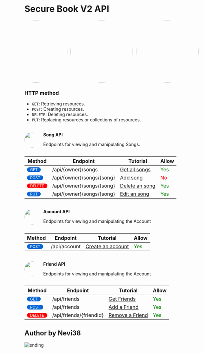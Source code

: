 # Secure Book V2 API

<style>
    .flex {
        display: flex; 
    }

    .align-items-center {
        align-items: center;
    }

    .justify-content-center {
        justify-content: center;
    }

    .flex-column {
        flex-direction: column;
    }
    
    .flex img {
        margin-right: 10px;
    }

    .deny {
        color: red;
    }

    .allow {
        color: green;
    }
</style>

<div class="flex justify-content-center">
<img style="border-radius: 50%; width: 200px; height: 200px" src="https://www.vietnamfineart.com.vn/wp-content/uploads/2023/03/hinh-anh-co-gai-cute-anime-8-min-4.jpg">
<img style="border-radius: 50%; width: 200px; height: 200px" src="https://tranhdecors.com/wp-content/uploads/edd/2023/09/Hinh-nen-Anime-nu-hoang-mat-xanh-biec.jpg">
<img style="border-radius: 50%; width: 200px; height: 200px" src="https://i.pinimg.com/originals/d7/80/75/d78075041fedd4813f0462433d15ebd8.jpg">
</div>

### HTTP method
- `GET`: Retrieving resources.
- `POST`: Creating resources.
- `DELETE`: Deleting resources.
- `PUT`: Replacing resources or collections of resources.

<br>

<div class="flex">
    <img style="border-radius: 50%; width: 50px; height: 50px" src="https://top10tphcm.com/wp-content/uploads/2023/06/anh-anime-buon-nu.jpg">
    <div class="flex flex-column">
        <b>Song API</b>
        <p>Endpoints for viewing and manipulating Songs.</p>
    </div>
</div>

|Method|Endpoint|Tutorial|Allow|
|------|---------|-------|-----|
<span style="font-size: 12px ;display: inline-block; color: white; padding: 0 10px; background-color: #0967d5; border-radius: 20px;">GET</span>|/api/{owner}/songs|[Get all songs](songs/get.md)| <span class="allow">Yes</span> |
|<span style="font-size: 12px ;display: inline-block; color: white; padding: 0 10px; background-color: #0967d5; border-radius: 20px;">POST</span>|/api/{owner}/songs/{song}|[Add song](songs/post.md)|<span class="deny">No</span>|
|<span style="font-size: 12px ;display: inline-block; color: white; padding: 0 10px; background-color: red; border-radius: 20px;">DELETE</span>|/api/{owner}/songs/{song}|[Delete an song](songs/delete.md)|<span class="allow">Yes</span>|
<span style="font-size: 12px ;display: inline-block; color: white; padding: 0 10px; background-color: #0967d5; border-radius: 20px;">PUT</span>|/api/{owner}/songs/{song}|[Edit an song](songs/put.md)| <span class="allow">Yes</span> |

<br>

<div class="flex">
    <img style="border-radius: 50%; width: 50px; height: 50px" src="https://i.pinimg.com/originals/d7/80/75/d78075041fedd4813f0462433d15ebd8.jpg">
    <div class="flex flex-column">
        <b>Account API</b>
        <p>Endpoints for viewing and manipulating the Account</p>
    </div>
</div>

| Method | Endpoint                | Tutorial                              | Allow |
|--------|-------------------------|---------------------------------------|-------|
| <span style="font-size: 12px; display: inline-block; color: white; padding: 0 10px; background-color: #0967d5; border-radius: 20px;">POST</span> | /api/account | [Create an account](account/post.md) | <span class="allow" style="color: green;">Yes</span> |

<br>

<div class="flex">
    <img style="border-radius: 50%; width: 50px; height: 50px" src="https://i.pinimg.com/originals/d7/80/75/d78075041fedd4813f0462433d15ebd8.jpg">
    <div class="flex flex-column">
        <b>Friend API</b>
        <p>Endpoints for viewing and manipulating the Account</p>
    </div>
</div>

| Method | Endpoint                  | Tutorial                              | Allow |
|--------|---------------------------|---------------------------------------|-------|
| <span style="font-size: 12px; display: inline-block; color: white; padding: 0 10px; background-color: #0967d5; border-radius: 20px;">GET</span> | /api/friends | [Get Friends](friends/get.md)    | <span class="allow" style="color: green;">Yes</span> |
| <span style="font-size: 12px; display: inline-block; color: white; padding: 0 10px; background-color: #0967d5; border-radius: 20px;">POST</span> | /api/friends | [Add a Friend](friends/post.md) | <span class="allow">Yes</span> |
| <span style="font-size: 12px; display: inline-block; color: white; padding: 0 10px; background-color: red; border-radius: 20px;">DELETE</span> | /api/friends/{friendId} | [Remove a Friend](friends/delete.md) | <span class="allow">Yes</span> |

## Author by Nevi38
![ending](https://top10tphcm.com/wp-content/uploads/2023/06/anh-anime-buon-nu.jpg "ss")
